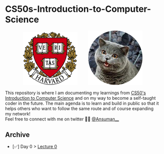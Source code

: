 # CS50s-Introduction-to-Computer-Science

<p align="center">
  <img alt="Harvard" src="Harvard.png" width="35%" height="35%">
&nbsp; &nbsp; &nbsp; &nbsp;
  <img alt="CS50" src="CS50.png" width="35%" height="35%">
</p>

This repository is where I am documenting my learnings from [CS50's Introduction to Computer Science](https://cs50.harvard.edu/x/2022/) and on my way to become a self-taught coder in the future. The main agenda is to learn and build in public so that it helps others who want to follow the same route and of course expanding my network! <br />
Feel free to connect with me on twitter 👋🏻 [@Ansuman__](https://twitter.com/Ansuman__)

## Archive

- [✅] Day 0 > [Lecture 0](Archive/day0.md)